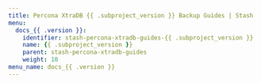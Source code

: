 ```yaml
---
title: Percona XtraDB {{ .subproject_version }} Backup Guides | Stash
menu:
  docs_{{ .version }}:
    identifier: stash-percona-xtradb-guides-{{ .subproject_version }}
    name: {{ .subproject_version }}
    parent: stash-percona-xtradb-guides
    weight: 10
menu_name: docs_{{ .version }}
---
```

